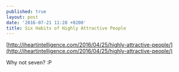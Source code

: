 ```yaml
---
published: true
layout: post
date: '2016-07-21 11:28 +0200'
title: Six Habits of Highly Attractive People
---
```

[http://iheartintelligence.com/2016/04/25/highly-attractive-people/](http://iheartintelligence.com/2016/04/25/highly-attractive-people/)

Why not seven? :P

